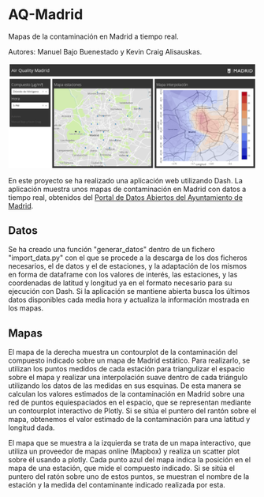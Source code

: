 # AQ-Madrid

Mapas de la contaminación en Madrid a tiempo real.

Autores: Manuel Bajo Buenestado y Kevin Craig Alisauskas.

![App image](assets/app.png)

En este proyecto se ha realizado una aplicación web utilizando Dash. La aplicación muestra unos mapas de contaminación en Madrid con datos a tiempo real, obtenidos del [Portal de Datos Abiertos del Ayuntamiento de Madrid](https://datos.madrid.es/portal/site/egob/menuitem.c05c1f754a33a9fbe4b2e4b284f1a5a0/?vgnextoid=41e01e007c9db410VgnVCM2000000c205a0aRCRD&vgnextchannel=374512b9ace9f310VgnVCM100000171f5a0aRCRD&vgnextfmt=default).

## Datos

Se ha creado una función "generar_datos" dentro de un fichero "import_data.py" con el que se procede a la descarga de los dos ficheros necesarios, el de datos y el de estaciones, y la adaptación de los mismos en forma de dataframe con los valores de interés, las estaciones, y las coordenadas de latitud y longitud ya en el formato necesario para su ejecución con Dash. Si la aplicación se mantiene abierta busca los últimos datos disponibles cada media hora y actualiza la información mostrada en los mapas.

## Mapas

El mapa de la derecha muestra un contourplot de la contaminación del compuesto indicado sobre un mapa de Madrid estático. Para realizarlo, se utilizan los puntos medidos de cada estación para triangulizar el espacio sobre el mapa y realizar una interpolación suave dentro de cada triángulo utilizando los datos de las medidas en sus esquinas. De esta manera se calculan los valores estimados de la contaminación en Madrid sobre una red de puntos equiespaciados en el espacio, que se representan mediante un contourplot interactivo de Plotly. Si se sitúa el puntero del rantón sobre el mapa, obtenemos el valor estimado de la contaminación para una latitud y longitud dada.

El mapa que se muestra a la izquierda se trata de un mapa interactivo, que utiliza un proveedor de mapas online (Mapbox) y realiza un scatter plot sobre él usando a plotly. Cada punto azul del mapa indica la posición en el mapa de una estación, que mide el compuesto indicado. Si se sitúa el puntero del ratón sobre uno de estos puntos, se muestran el nombre de la estación y la medida del contaminante indicado realizada por esta.

